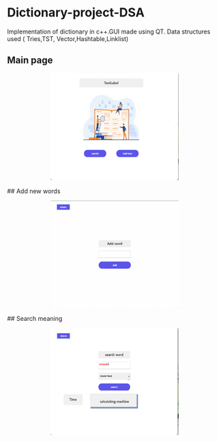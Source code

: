 # Dictionary-project-DSA
Implementation of dictionary in c++.GUI made using QT. Data structures used ( Tries,TST, Vector,Hashtable,Linklist)

## Main page
<p align="center">
<img src="main.png" width="300" height="250" title="Detect image">
</p>
## Add new words
<p align="center">
<img src="add.png" width="300" height="250" title="Detect image">
</p>
## Search meaning 
<p align="center">
<img src="search.png" width="300" height="250" title="Detect image">
</p>

